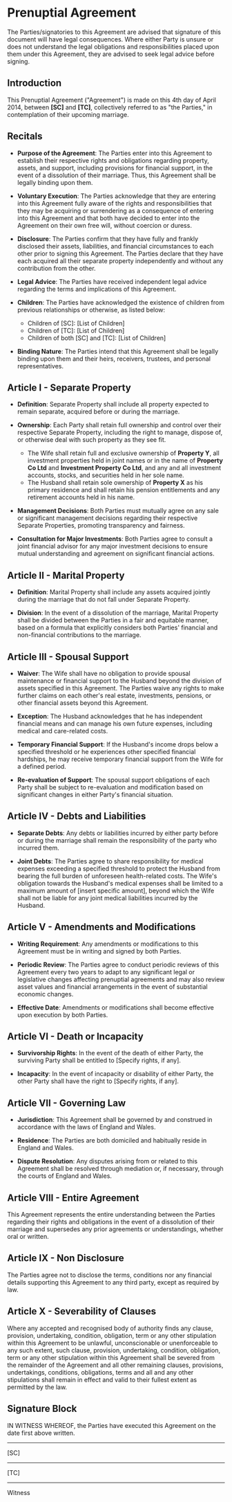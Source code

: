 # Prenuptial Agreement

The Parties/signatories to this Agreement are advised that signature of this document will have legal consequences. Where either Party is unsure or does not understand the legal obligations and responsibilities placed upon them under this Agreement, they are advised to seek legal advice before signing.

## Introduction
This Prenuptial Agreement ("Agreement") is made on this 4th day of April 2014, between **[SC]** and **[TC]**, collectively referred to as "the Parties," in contemplation of their upcoming marriage.

## Recitals
- **Purpose of the Agreement**: The Parties enter into this Agreement to establish their respective rights and obligations regarding property, assets, and support, including provisions for financial support, in the event of a dissolution of their marriage. Thus, this Agreement shall be legally binding upon them.

- **Voluntary Execution**: The Parties acknowledge that they are entering into this Agreement fully aware of the rights and responsibilities that they may be acquiring or surrendering as a consequence of entering into this Agreement and that both have decided to enter into the Agreement on their own free will, without coercion or duress.

- **Disclosure**: The Parties confirm that they have fully and frankly disclosed their assets, liabilities, and financial circumstances to each other prior to signing this Agreement. The Parties declare that they have each acquired all their separate property independently and without any contribution from the other.

- **Legal Advice**: The Parties have received independent legal advice regarding the terms and implications of this Agreement.

- **Children**: The Parties have acknowledged the existence of children from previous relationships or otherwise, as listed below:
  - Children of [SC]: [List of Children]
  - Children of [TC]: [List of Children]
  - Children of both [SC] and [TC]: [List of Children]

- **Binding Nature**: The Parties intend that this Agreement shall be legally binding upon them and their heirs, receivers, trustees, and personal representatives.

## Article I - Separate Property
- **Definition**: Separate Property shall include all property expected to remain separate, acquired before or during the marriage.

- **Ownership**: Each Party shall retain full ownership and control over their respective Separate Property, including the right to manage, dispose of, or otherwise deal with such property as they see fit. 
  - The Wife shall retain full and exclusive ownership of **Property Y**, all investment properties held in joint names or in the name of **Property Co Ltd** and **Investment Property Co Ltd**, and any and all investment accounts, stocks, and securities held in her sole name.
  - The Husband shall retain sole ownership of **Property X** as his primary residence and shall retain his pension entitlements and any retirement accounts held in his name.
  
- **Management Decisions**: Both Parties must mutually agree on any sale or significant management decisions regarding their respective Separate Properties, promoting transparency and fairness.

- **Consultation for Major Investments**: Both Parties agree to consult a joint financial advisor for any major investment decisions to ensure mutual understanding and agreement on significant financial actions.

## Article II - Marital Property
- **Definition**: Marital Property shall include any assets acquired jointly during the marriage that do not fall under Separate Property.

- **Division**: In the event of a dissolution of the marriage, Marital Property shall be divided between the Parties in a fair and equitable manner, based on a formula that explicitly considers both Parties' financial and non-financial contributions to the marriage.

## Article III - Spousal Support
- **Waiver**: The Wife shall have no obligation to provide spousal maintenance or financial support to the Husband beyond the division of assets specified in this Agreement. The Parties waive any rights to make further claims on each other's real estate, investments, pensions, or other financial assets beyond this Agreement.

- **Exception**: The Husband acknowledges that he has independent financial means and can manage his own future expenses, including medical and care-related costs.

- **Temporary Financial Support**: If the Husband's income drops below a specified threshold or he experiences other specified financial hardships, he may receive temporary financial support from the Wife for a defined period.

- **Re-evaluation of Support**: The spousal support obligations of each Party shall be subject to re-evaluation and modification based on significant changes in either Party's financial situation.

## Article IV - Debts and Liabilities
- **Separate Debts**: Any debts or liabilities incurred by either party before or during the marriage shall remain the responsibility of the party who incurred them.

- **Joint Debts**: The Parties agree to share responsibility for medical expenses exceeding a specified threshold to protect the Husband from bearing the full burden of unforeseen health-related costs. The Wife's obligation towards the Husband's medical expenses shall be limited to a maximum amount of [insert specific amount], beyond which the Wife shall not be liable for any joint medical liabilities incurred by the Husband.

## Article V - Amendments and Modifications
- **Writing Requirement**: Any amendments or modifications to this Agreement must be in writing and signed by both Parties.

- **Periodic Review**: The Parties agree to conduct periodic reviews of this Agreement every two years to adapt to any significant legal or legislative changes affecting prenuptial agreements and may also review asset values and financial arrangements in the event of substantial economic changes.

- **Effective Date**: Amendments or modifications shall become effective upon execution by both Parties.

## Article VI - Death or Incapacity
- **Survivorship Rights**: In the event of the death of either Party, the surviving Party shall be entitled to [Specify rights, if any].

- **Incapacity**: In the event of incapacity or disability of either Party, the other Party shall have the right to [Specify rights, if any].

## Article VII - Governing Law
- **Jurisdiction**: This Agreement shall be governed by and construed in accordance with the laws of England and Wales.

- **Residence**: The Parties are both domiciled and habitually reside in England and Wales.

- **Dispute Resolution**: Any disputes arising from or related to this Agreement shall be resolved through mediation or, if necessary, through the courts of England and Wales.

## Article VIII - Entire Agreement
This Agreement represents the entire understanding between the Parties regarding their rights and obligations in the event of a dissolution of their marriage and supersedes any prior agreements or understandings, whether oral or written.

## Article IX - Non Disclosure
The Parties agree not to disclose the terms, conditions nor any financial details supporting this Agreement to any third party, except as required by law.

## Article X - Severability of Clauses
Where any accepted and recognised body of authority finds any clause, provision, undertaking, condition, obligation, term or any other stipulation within this Agreement to be unlawful, unconscionable or unenforceable to any such extent, such clause, provision, undertaking, condition, obligation, term or any other stipulation within this Agreement shall be severed from the remainder of the Agreement and all other remaining clauses, provisions, undertakings, conditions, obligations, terms and all and any other stipulations shall remain in effect and valid to their fullest extent as permitted by the law.

## Signature Block
IN WITNESS WHEREOF, the Parties have executed this Agreement on the date first above written.

__________________________
[SC]

__________________________
[TC]

__________________________
Witness